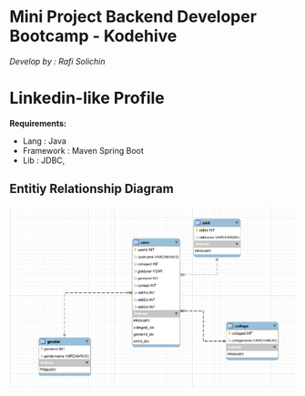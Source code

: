 # Mini Project Backend Developer Bootcamp - Kodehive
_Develop by : Rafi Solichin_

# Linkedin-like Profile
**Requirements:**  
- Lang : Java  
- Framework : Maven Spring Boot  
- Lib : JDBC, 

## Entitiy Relationship Diagram
<img src="Entity Relationship Diagram.png" width="800">
